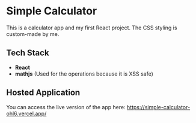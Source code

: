 # Simple Calculator

This is a calculator app and my first React project. The CSS styling is custom-made by me.

## Tech Stack
- **React**
- **mathjs** (Used for the operations because it is XSS safe)

## Hosted Application
You can access the live version of the app here: https://simple-calculator-ohl6.vercel.app/

